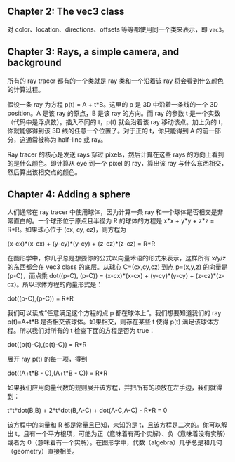 ## Chapter 2: The vec3 class

对 color、location、directions、offsets 等等都使用同一个类来表示，即 `vec3`。

## Chapter 3: Rays, a simple camera, and background

所有的 ray tracer 都有的一个类就是 ray 类和一个沿着该 ray 将会看到什么颜色的计算过程。

假设一条 ray 为方程 p(t) = A + t*B。这里的 p 是 3D 中沿着一条线的一个 3D position。A 是该 ray 的原点，B 是该 ray 的方向。而 ray 的参数 t 是一个实数（代码中是浮点数）。插入不同的 t，p(t) 就会沿着该 ray 移动该点。加上负的 t，你就能够得到该 3D 线的任意一个位置了。对于正的 t，你只能得到 A 的前一部分，这通常被称为 half-line 或 ray。

Ray tracer 的核心是发送 rays 穿过 pixels，然后计算在这些 rays 的方向上看到的是什么颜色。即计算从 eye 到一个 pixel 的 ray，算出该 ray 与什么东西相交，然后算出该相交点的颜色。

## Chapter 4: Adding a sphere

人们通常在 ray tracer 中使用球体，因为计算一条 ray 和一个球体是否相交是非常直白的。一个球形位于原点且半径为 R 的球体的方程是 x\*x + y\*y + z\*z = R\*R。如果球心位于 (cx, cy, cz)，则方程为

(x-cx)\*(x-cx) + (y-cy)\*(y-cy) + (z-cz)\*(z-cz) = R\*R

在图形学中，你几乎总是想要你的公式以向量术语的形式来表示，这样所有 x/y/z 的东西都会在 vec3 class 的底层。从球心 C=(cx,cy,cz) 到点 p=(x,y,z) 的向量是 (p-C)，而点乘 dot((p-C), (p-C)) = (x-cx)\*(x-cx) + (y-cy)\*(y-cy) + (z-cz)\*(z-cz)。所以球体方程的向量形式是：

dot((p-C),(p-C)) = R\*R

我们可以读成“任意满足这个方程的点 p 都在球体上”。我们想要知道我们的 ray p(t)=A+t\*B 是否相交该球体。如果相交，则存在某些 t 使得 p(t) 满足该球体方程。所以我们对所有的 t 检查下面的方程是否为 true：

dot((p(t)-C),(p(t)-C)) = R\*R

展开 ray p(t) 的每一项，得到

dot((A+t\*B - C),(A+t\*B - C)) = R\*R

如果我们应用向量代数的规则展开该方程，并把所有的项放在左手边，我们就得到：

t\*t\*dot(B,B) + 2\*t\*dot(B,A-C) + dot(A-C,A-C) - R\*R = 0

该方程中的向量和 R 都是常量且已知，未知的是 t，且该方程是二次的。你可以解出 t，且有一个平方根项，可能为正（意味着有两个实解）、负（意味着没有实解）或者为 0（意味着有一个实解）。在图形学中，代数（algebra）几乎总是和几何（geometry）直接相关。

